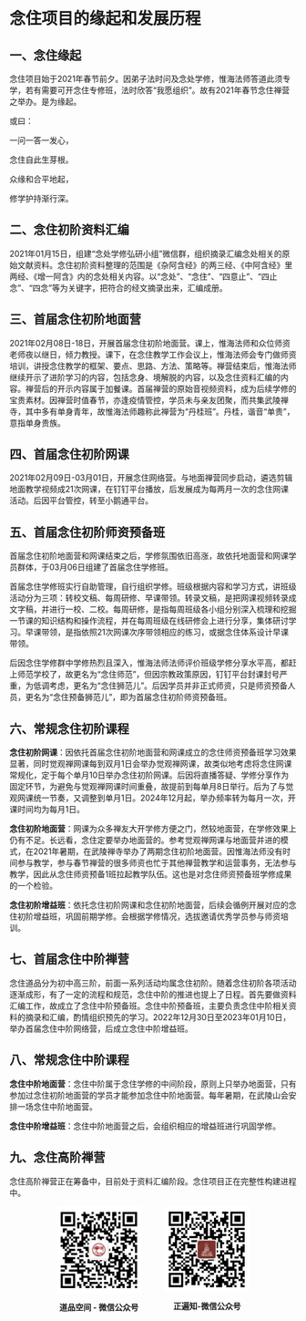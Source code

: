 # 念住项目的缘起和发展历程

## 一、念住缘起
念住项目始于2021年春节前夕。因弟子法时问及念处学修，惟海法师答道此须专学，若有需要可开念住专修班，法时欣答“我愿组织”。故有2021年春节念住禅营之举办。是为缘起。

或曰：

一问一答一发心，

念住自此生芽根。

众缘和合平地起，

修学护持渐行深。

## 二、念住初阶资料汇编
2021年01月15日，组建“念处学修弘研小组”微信群，组织摘录汇编念处相关的原始文献资料。念住初阶资料整理的范围是《杂阿含经》的两三经、《中阿含经》里两经、《增一阿含》内的念处相关内容。以“念处”、“念住”、“四意止”、“四止念”、“四念”等为关键字，把符合的经文摘录出来，汇编成册。

## 三、首届念住初阶地面营
2021年02月08日-18日，开展首届念住初阶地面营。课上，惟海法师和众位师资老师夜以继日，倾力教授。课下，在念住教学工作会议上，惟海法师会专门做师资培训，讲授念住教学的框架、要点、思路、方法、策略等。禅营结束后，惟海法师继续开示了进阶学习的内容，包括念身、境解脱的内容，以及念住资料汇编的内容。禅营后的开示内容属于加餐课。首届禅营的原始音视频资料，成为后续学修的宝贵素材。因禅营时值春节，亦逢疫情管控，学员未与亲友团聚，而共集武陵禅寺，其中多有单身青年，故惟海法师趣称此禅营为“丹桂班”。丹桂，谐音“单贵”，意指单身贵族。

## 四、首届念住初阶网课
2021年02月09日-03月01日，开展念住网络营。与地面禅营同步启动，遴选剪辑地面教学视频成21次网课，在钉钉平台播放，后发展成为每两月一次的念住网课活动。后因平台管控，转至小鹅通平台。

## 五、首届念住初阶师资预备班
首届念住初阶地面营和网课结束之后，学修氛围依旧高涨，故依托地面营和网课学员群体，于03月06日组建了首届念住学修班。

首届念住学修班实行自助管理，自行组织学修。班级根据内容和学习方式，讲班级活动分为三项：转校文稿、每周研修、早课带领。转录文稿，是把网课视频转录成文字稿，并进行一校、二校。每周研修，是指每周班级各小组分别深入梳理和挖掘一节课的知识结构和操作流程，并在每周班级在线研修会上进行分享，集体研讨学习。早课带领，是指依照21次网课次序带领相应的练习，或据念住体系设计早课带领。

后因念住学修群中学修热烈且深入，惟海法师法师评价班级学修分享水平高，都赶上师范学校了，故更名为“念住师范”，但因宗教政策原因，钉钉平台封课封号严重，为低调考虑，更名为“念住狮范儿”。后因学员并非正式师资，只是师资预备人员，更名为“念住预备狮范儿”，即为首届念住初阶师资预备班。

## 六、常规念住初阶课程
**念住初阶网课**：因依托首届念住初阶地面营和网课成立的念住师资预备班学习效果显著，同时觉观禅网课每到双月1日会举办觉观禅网课，故类似地考虑将念住网课常规化，定于每个单月10日举办念住初阶网课。后因将直播答疑、学修分享作为固定环节，为避免与觉观禅网课时间重叠，故提前到每单月8日举行。后为了与觉观网课统一节奏，又调整到单月1日。2024年12月起，举办频率转为每月一次，开课时间均为每月1日。

**念住初阶地面营**：网课为众多禅友大开学修方便之门，然较地面营，在学修效果上仍有不足。长远看，念住定要举办地面营的。参考觉观禅网课与地面营并进的模式，在2021年暑期，在武陵禅寺举办了两期念住初阶地面营。因惟海法师没有时间参与教学，参与春节禅营的很多师资也忙于其他禅营教学和运营事务，无法参与教学，因此从念住师资预备1班拉起教学队伍。这也是对念住师资预备班学修成果的一个检验。

**念住初阶增益班**：依托念住初阶网课和念住初阶地面营，后续会循例开展对应的念住初阶增益班，巩固前期学修。会根据学修情况，选拔邀请优秀学员参与师资培训。

## 七、首届念住中阶禅营
念住道品分为初中高三阶，前面一系列活动均属念住初阶。随着念住初阶各项活动逐渐成形，有了一定的流程和规范，念住中阶的推进也提上了日程。首先要做资料汇编工作，故成立了念住中阶预备班。念住中阶预备班，主要负责念住中阶相关资料的摘录和汇编，酌情组织预先的学习。2022年12月30日至2023年01月10日，举办首届念住中阶网络营，后成立念住中阶增益班。

## 八、常规念住中阶课程
**念住中阶地面营**：念住中阶属于念住学修的中间阶段，原则上只举办地面营，只有参加过念住初阶地面营的学员才能参加念住中阶地面营。每年暑期，在武陵山会安排一场念住中阶地面营。

**念住中阶增益班**：念住中阶地面营之后，会组织相应的增益班进行巩固学修。

## 九、念住高阶禅营
念住高阶禅营正在筹备中，目前处于资料汇编阶段。念住项目正在完整性构建进程中。

<div style="display: flex; gap: 40px; justify-content: center;">
  <div style="display: flex; flex-direction: column; align-items: center">
    <img src="./about/道品空间-微信公众号.png" alt="道品空间-微信公众号" style="max-width: 150px">
    <p><b>道品空间 - 微信公众号</b></p>
  </div>
  
  <div style="display: flex; flex-direction: column; align-items: center">
    <img src="./about/正遍知-微信公众号.png" alt="正遍知-微信公众号" style="max-width: 150px">
    <p><b>正遍知-微信公众号</b></p>
  </div>
</div>